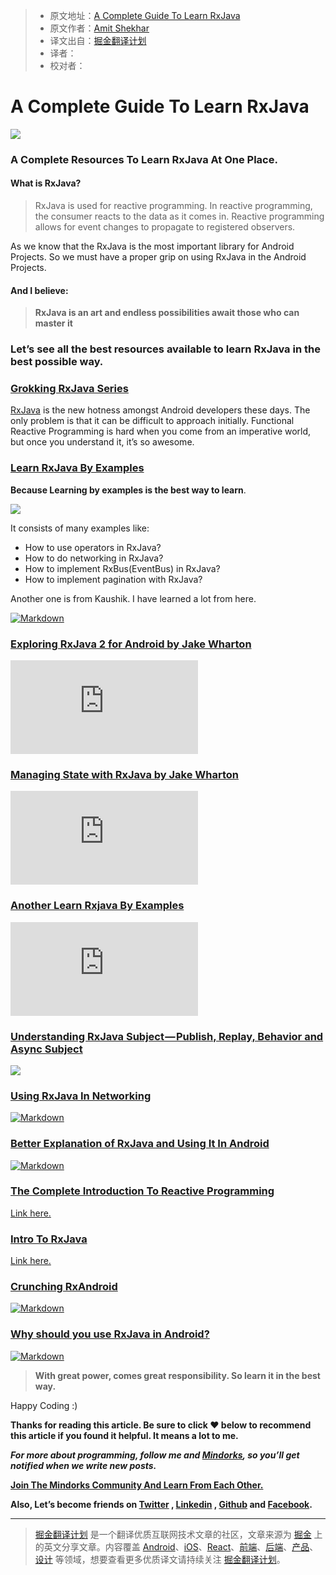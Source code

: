 > * 原文地址：[A Complete Guide To Learn RxJava](https://blog.mindorks.com/a-complete-guide-to-learn-rxjava-b55c0cea3631)
> * 原文作者：[Amit Shekhar](https://blog.mindorks.com/@amitshekhar?source=post_header_lockup)
> * 译文出自：[掘金翻译计划](https://github.com/xitu/gold-miner)
> * 译者：
> * 校对者：

# **A Complete Guide To Learn RxJava** #

![](https://cdn-images-1.medium.com/max/800/1*S_Mq74exiad5JrgyN-41pw.png)

### **A Complete Resources To Learn RxJava At One Place.** ###

#### What is RxJava? ####

> RxJava is used for reactive programming. In reactive programming, the consumer reacts to the data as it comes in. Reactive programming allows for event changes to propagate to registered observers.

As we know that the RxJava is the most important library for Android Projects. So we must have a proper grip on using RxJava in the Android Projects.

#### **And I believe:** ####

> **RxJava is an art and endless possibilities await those who can master it**

### Let’s see all the best resources available to learn RxJava in the best possible way. ###

### [Grokking RxJava Series](http://blog.danlew.net/2014/09/15/grokking-rxjava-part-1/) ###

[RxJava](https://github.com/ReactiveX/RxJava) is the new hotness amongst Android developers these days. The only problem is that it can be difficult to approach initially. Functional Reactive Programming is hard when you come from an imperative world, but once you understand it, it’s so awesome.

### [Learn RxJava By Examples](https://github.com/amitshekhariitbhu/RxJava2-Android-Samples)  ###

**Because Learning by examples is the best way to learn**.

[![](http://i1.piimg.com/1949/08be9bc226fd2cb4.png)](https://github.com/amitshekhariitbhu/RxJava2-Android-Samples)

It consists of many examples like:

- How to use operators in RxJava?
- How to do networking in RxJava?
- How to implement RxBus(EventBus) in RxJava?
- How to implement pagination with RxJava?

Another one is from Kaushik. I have learned a lot from here.

[![Markdown](http://i1.piimg.com/1949/34e05ecb9f101fa6.png)](https://github.com/kaushikgopal/RxJava-Android-Samples)

### [Exploring RxJava 2 for Android by Jake Wharton](https://www.youtube.com/watch?v=htIXKI5gOQU)  ###

![](https://cdn.embedly.com/widgets/xcomm.html#name=media&sid=fb6eccf04e144d928ac51cf751abf7b0)

### [Managing State with RxJava by Jake Wharton](https://www.youtube.com/watch?v=0IKHxjkgop4) ### 

![](https://cdn.embedly.com/widgets/xcomm.html#name=media&sid=7082ade718c745b3b8233afc1662d939) 

### [Another Learn Rxjava By Examples](https://www.youtube.com/watch?v=k3D0cWyNno4) ###

![](https://cdn.embedly.com/widgets/xcomm.html#name=media&sid=06f58fec20af46309597cec9b86abfff) 

### [Understanding RxJava Subject — Publish, Replay, Behavior and Async Subject](https://blog.mindorks.com/understanding-rxjava-subject-publish-replay-behavior-and-async-subject-224d663d452f) ###

[![](http://i1.piimg.com/1949/b30bdcbf45a1753c.png)](https://blog.mindorks.com/understanding-rxjava-subject-publish-replay-behavior-and-async-subject-224d663d452f)

### [Using RxJava In Networking](https://blog.mindorks.com/rxjava-fast-android-networking-6e3d90ee4387) ###

[![Markdown](http://i1.piimg.com/1949/1120535cb191dff0.png)](https://blog.mindorks.com/rxjava-fast-android-networking-6e3d90ee4387)

### [Better Explanation of RxJava and Using It In Android](https://medium.com/@kurtisnusbaum/rxandroid-basics-part-1-c0d5edcf6850#.z6ha43z02)  ###

[![Markdown](http://i1.piimg.com/1949/b12f79e5f3711746.png)](https://medium.com/@kurtisnusbaum/rxandroid-basics-part-1-c0d5edcf6850)

### [The Complete Introduction To Reactive Programming](https://gist.github.com/staltz/868e7e9bc2a7b8c1f754) ###

[Link here.](https://gist.github.com/staltz/868e7e9bc2a7b8c1f754)

### [**Intro To RxJava**](https://github.com/Froussios/Intro-To-RxJava) ###

[Link here.](https://github.com/Froussios/Intro-To-RxJava) 

### [Crunching RxAndroid](https://medium.com/crunching-rxandroid/crunching-rxandroid-intro-c27eb6f009ea) ###

[![Markdown](http://i1.piimg.com/1949/f6c9ba29bdef291f.png)](https://medium.com/crunching-rxandroid/crunching-rxandroid-intro-c27eb6f009ea)

### [Why should you use RxJava in Android?](http://blog.feedpresso.com/2016/01/25/why-you-should-use-rxjava-in-android-a-short-introduction-to-rxjava.html) ###

[![Markdown](http://i1.piimg.com/1949/d6af73998d20e852.png)](http://blog.feedpresso.com/2016/01/25/why-you-should-use-rxjava-in-android-a-short-introduction-to-rxjava.html)

> **With great power, comes great responsibility. So learn it in the best way.**

Happy Coding :)

**Thanks for reading this article. Be sure to click ❤ below to recommend this article if you found it helpful. It means a lot to me.**

***For more about programming, follow me and [Mindorks](https://blog.mindorks.com), so you’ll get notified when we write new posts.***

[**Join The Mindorks Community And Learn From Each Other.**](https://mindorks.com/join-community) 

**Also, Let’s become friends on [Twitter](https://twitter.com/amitiitbhu) , [Linkedin](https://in.linkedin.com/in/amit-shekhar-3b556499) , [Github](https://github.com/amitshekhariitbhu) and [Facebook](https://www.facebook.com/amit.shekhar.iitbhu).**

---

> [掘金翻译计划](https://github.com/xitu/gold-miner) 是一个翻译优质互联网技术文章的社区，文章来源为 [掘金](https://juejin.im) 上的英文分享文章。内容覆盖 [Android](https://github.com/xitu/gold-miner#android)、[iOS](https://github.com/xitu/gold-miner#ios)、[React](https://github.com/xitu/gold-miner#react)、[前端](https://github.com/xitu/gold-miner#前端)、[后端](https://github.com/xitu/gold-miner#后端)、[产品](https://github.com/xitu/gold-miner#产品)、[设计](https://github.com/xitu/gold-miner#设计) 等领域，想要查看更多优质译文请持续关注 [掘金翻译计划](https://github.com/xitu/gold-miner)。
